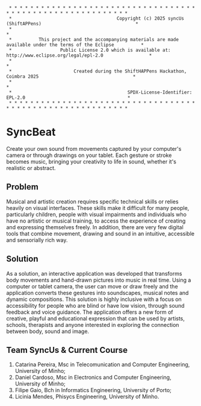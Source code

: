 <pre><code> 
 * * * * * * * * * * * * * * * * * * * * * * * * * * * * * * * * * * * * * * * * * * * * * * * * * * * * * * * * * *
 *                                       Copyright (c) 2025 syncUs (ShiftAPPens)                                   *
 *                                                                                                                 *
 *          This project and the accompanying materials are made available under the terms of the Eclipse          *
 *                  Public License 2.0 which is available at: http://www.eclipse.org/legal/epl-2.0                 *
 *                                                                                                                 *
 *                       Created during the ShiftHAPPens Hackathon, Coimbra 2025                                   *
 *                                                                                                                 *
 *                                           SPDX-License-Identifier: EPL-2.0                                      *
 * * * * * * * * * * * * * * * * * * * * * * * * * * * * * * * * * * * * * * * * * * * * * * * * * * * * * * * * * *
</code></pre>

# SyncBeat
Create your own sound from movements captured by your computer's camera or through drawings on your tablet. Each gesture or stroke becomes music, bringing your creativity to life in sound, whether it's realistic or abstract.

## Problem
Musical and artistic creation requires specific technical skills or relies heavily on visual interfaces. These skills make it difficult for many people, particularly children, people with visual impairments and individuals who have no artistic or musical training, to access the experience of creating and expressing themselves freely. In addition, there are very few digital tools that combine movement, drawing and sound in an intuitive, accessible and sensorially rich way.

## Solution
As a solution, an interactive application was developed that transforms body movements and hand-drawn pictures into music in real time. Using a computer or tablet camera, the user can move or draw freely and the application converts these gestures into soundscapes, musical notes and dynamic compositions.
This solution is highly inclusive with a focus on accessibility for people who are blind or have low vision, through sound feedback and voice guidance. The application offers a new form of creative, playful and educational expression that can be used by artists, schools, therapists and anyone interested in exploring the connection between body, sound and image.

## Team SyncUs & Current Course
1. Catarina Pereira, Msc in Telecomunication and Computer Engineering, University of Minho;
2. Daniel Cardoso, Msc in Electronics and Computer Engineering, University of Minho;
3. Filipe Gaio, Bch in Informatics Engineering, University of Porto;
4. Licinia Mendes, Phisycs Engineering, University of Minho.



